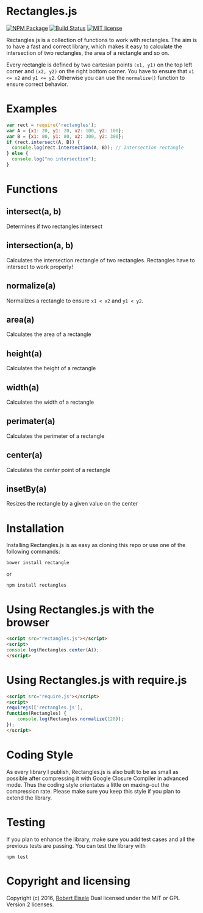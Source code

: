 # Rectangles.js

[![NPM Package](https://img.shields.io/npm/v/rectangles.svg?style=flat)](https://npmjs.org/package/rectangles "View this project on npm")
[![Build Status](https://travis-ci.org/infusion/Rectangles.js.svg)](https://travis-ci.org/infusion/Rectangles.js)
[![MIT license](http://img.shields.io/badge/license-MIT-brightgreen.svg)](http://opensource.org/licenses/MIT)


Rectangles.js is a collection of functions to work with rectangles. The aim is to have a fast and correct library, which makes it easy to calculate the intersection of two rectangles, the area of a rectangle and so on.

Every rectangle is defined by two cartesian points `(x1, y1)` on the top left corner and `(x2, y2)` on the right bottom corner. You have to ensure that `x1 <= x2` and `y1 <= y2`. Otherwise you can use the `normalize()` function to ensure correct behavior.

Examples
===

```javascript
var rect = require('rectangles');
var A = {x1: 20, y1: 20, x2: 100, y2: 100};
var B = {x1: 80, y1: 80, x2: 300, y2: 300};
if (rect.intersect(A, B)) {
  console.log(rect.intersection(A, B)); // Intersection rectangle
} else {
  console.log("no intersection");
}
```

Functions
===

intersect(a, b)
---
Determines if two rectangles intersect

intersection(a, b)
---
Calculates the intersection rectangle of two rectangles. Rectangles have to intersect to work properly!

normalize(a)
---
Normalizes a rectangle to ensure `x1 < x2` and `y1 < y2`.

area(a)
---
Calculates the area of a rectangle

height(a)
---
Calculates the height of a rectangle

width(a)
---
Calculates the width of a rectangle

perimater(a)
---
Calculates the perimeter of a rectangle

center(a)
---
Calculates the center point of a rectangle

insetBy(a)
---
Resizes the rectangle by a given value on the center

Installation
===
Installing Rectangles.js is as easy as cloning this repo or use one of the following commands:

```
bower install rectangle
```
or

```
npm install rectangles
```


Using Rectangles.js with the browser
===
```html
<script src="rectangles.js"></script>
<script>
console.log(Rectangles.center(A));
</script>
```

Using Rectangles.js with require.js
===
```html
<script src="require.js"></script>
<script>
requirejs(['rectangles.js'],
function(Rectangles) {
    console.log(Rectangles.normalize(128));
});
</script>
```

Coding Style
===
As every library I publish, Rectangles.js is also built to be as small as possible after compressing it with Google Closure Compiler in advanced mode. Thus the coding style orientates a little on maxing-out the compression rate. Please make sure you keep this style if you plan to extend the library.

Testing
===
If you plan to enhance the library, make sure you add test cases and all the previous tests are passing. You can test the library with

```
npm test
```

Copyright and licensing
===
Copyright (c) 2016, [Robert Eisele](http://www.xarg.org/)
Dual licensed under the MIT or GPL Version 2 licenses.
